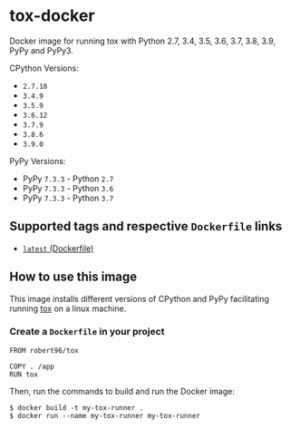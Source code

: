 # tox-docker

Docker image for running tox with Python 2.7, 3.4, 3.5, 3.6, 3.7, 3.8, 3.9, PyPy and PyPy3.

CPython Versions:
  * `2.7.18`
  * `3.4.9`
  * `3.5.9`
  * `3.6.12`
  * `3.7.9`
  * `3.8.6`
  * `3.9.0`

PyPy Versions:
  * PyPy `7.3.3` - Python `2.7`
  * PyPy `7.3.3` - Python `3.6`
  * PyPy `7.3.3` - Python `3.7`


## Supported tags and respective `Dockerfile` links

* [`latest` (Dockerfile)](https://github.com/Robert-96/tox-docker/blob/master/Dockerfile)

## How to use this image

This image installs different versions of CPython and PyPy facilitating running [tox](https://tox.readthedocs.io/en/latest/) on a linux machine.

### Create a `Dockerfile` in your project

```
FROM robert96/tox

COPY . /app
RUN tox
```

Then, run the commands to build and run the Docker image:

```
$ docker build -t my-tox-runner .
$ docker run --name my-tox-runner my-tox-runner
```
